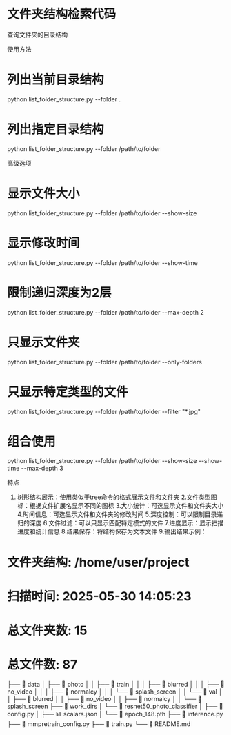 # 文件夹结构检索代码
查询文件夹的目录结构

使用方法
# 列出当前目录结构
python list_folder_structure.py --folder .
# 列出指定目录结构
python list_folder_structure.py --folder /path/to/folder

高级选项
# 显示文件大小
python list_folder_structure.py --folder /path/to/folder --show-size
# 显示修改时间
python list_folder_structure.py --folder /path/to/folder --show-time
# 限制递归深度为2层
python list_folder_structure.py --folder /path/to/folder --max-depth 2
# 只显示文件夹
python list_folder_structure.py --folder /path/to/folder --only-folders
# 只显示特定类型的文件
python list_folder_structure.py --folder /path/to/folder --filter "*.jpg"
# 组合使用
python list_folder_structure.py --folder /path/to/folder --show-size --show-time --max-depth 3

特点
1. 树形结构展示：使用类似于tree命令的格式展示文件和文件夹
2.文件类型图标：根据文件扩展名显示不同的图标
3.大小统计：可选显示文件和文件夹大小
4.时间信息：可选显示文件和文件夹的修改时间
5.深度控制：可以限制目录递归的深度
6.文件过滤：可以只显示匹配特定模式的文件
7.进度显示：显示扫描进度和统计信息
8.结果保存：将结构保存为文本文件
9.输出结果示例：
# 文件夹结构: /home/user/project
# 扫描时间: 2025-05-30 14:05:23
# 总文件夹数: 15
# 总文件数: 87

├── 📁 data
│   ├── 📁 photo
│   │   ├── 📁 train
│   │   │   ├── 📁 blurred
│   │   │   ├── 📁 no_video
│   │   │   ├── 📁 normalcy
│   │   │   └── 📁 splash_screen
│   │   └── 📁 val
│   │       ├── 📁 blurred
│   │       ├── 📁 no_video
│   │       ├── 📁 normalcy
│   │       └── 📁 splash_screen
├── 📁 work_dirs
│   └── 📁 resnet50_photo_classifier
│       ├── 📄 config.py
│       ├── 📊 scalars.json
│       └── 📝 epoch_148.pth
├── 📝 inference.py
├── 📝 mmpretrain_config.py
├── 📝 train.py
└── 📑 README.md
